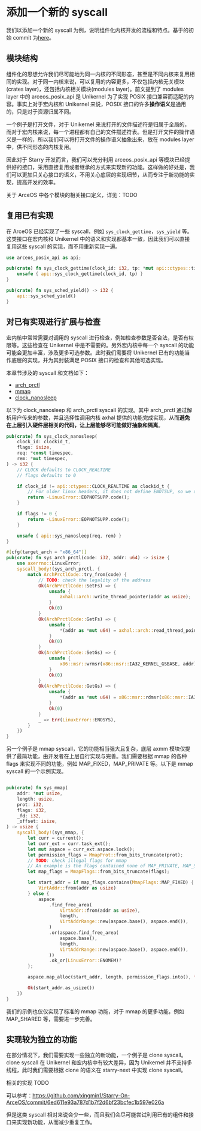 # 添加一个新的 syscall

我们以添加一个新的 syscall 为例，说明组件化内核开发的流程和特点。基于的初始 commit 为[here](https://github.com/Azure-stars/Starry-On-ArceOS/commit/86c8ddf47bc421c841e8e5265fcf0a4de65edfae)。

## 模块结构

组件化的思想允许我们尽可能地为同一内核的不同形态，甚至是不同内核来复用相同的实现。对于同一内核来说，可以复用的内容更多，不仅包括内核无关模块(crates layer)，还包括内核相关模块(modules layer)。前文提到了 modules layer 中的 arceos_posix_api 是 Unikernel 为了实现 POSIX 接口兼容而适配的内容。事实上对于宏内核和 Unikernel 来说，POSIX 接口的许多**操作语义**是通用的，只是对于资源归属不同。

一个例子是打开文件，对于 Unikernel 来说打开的文件描述符是归属于全局的，而对于宏内核来说，每一个进程都有自己的文件描述符表。但是打开文件的操作语义是一样的，所以我们可以将打开文件的操作语义抽象出来，放在 modules layer 中，供不同形态的内核复用。

因此对于 Starry 开发而言，我们可以充分利用 arceos_posix_api 等模块已经提供好的接口，采用直接复用或者继承的方式来实现新的功能。这样做的好处是，我们可以更加只关心接口的语义，不用关心底层的实现细节，从而专注于新功能的实现，提高开发的效率。

关于 ArceOS 中各个模块的相关接口定义，详见：TODO

## 复用已有实现

在 ArceOS 已经实现了一些 syscall，例如 `sys_clock_gettime`，`sys_yield` 等。这类接口在宏内核和 Unikernel 中的语义和实现都基本一致，因此我们可以直接复用这些 syscall 的实现，而不用重新实现一遍。

```rust
use arceos_posix_api as api;

pub(crate) fn sys_clock_gettime(clock_id: i32, tp: *mut api::ctypes::timespec) -> i32 {
    unsafe { api::sys_clock_gettime(clock_id, tp) }
}

pub(crate) fn sys_sched_yield() -> i32 {
    api::sys_sched_yield()
}
```

## 对已有实现进行扩展与检查

宏内核中常常需要对调用的 syscall 进行检查，例如检查参数是否合法，是否有权限等。这些检查在 Unikernel 中是不需要的。另外宏内核中每一个 syscall 的功能可能会更加丰富，涉及更多可选参数。此时我们需要将 Unikernel 已有的功能当作底层的实现，并为其封装满足 POSIX 接口的检查和其他可选实现。

本章节涉及的 syscall 和文档如下：
- [arch_prctl](https://manpages.debian.org/unstable/manpages-dev/arch_prctl.2.en.html)
- [mmap](https://manpages.debian.org/unstable/manpages-dev/mmap.2.en.html)
- [clock_nanosleep](https://manpages.debian.org/unstable/manpages-dev/clock_nanosleep.2.en.html)

以下为 clock_nanosleep 和 arch_prctl syscall 的实现。其中 arch_prctl 通过解析用户传来的参数，并且选择性调用内核 axhal 提供的功能完成实现，从而**避免在上层引入硬件层相关的代码，让上层能够尽可能做好抽象和隔离**。
```rust
pub(crate) fn sys_clock_nanosleep(
    clock_id: clockid_t,
    flags: isize,
    req: *const timespec,
    rem: *mut timespec,
) -> i32 {
    // CLOCK defaults to CLOCK_REALTIME
    // flags defaults to 0

    if clock_id != api::ctypes::CLOCK_REALTIME as clockid_t {
        // For older linux headers, it does not define ENOTSUP, so we use EOPNOTSUPP instead
        return -LinuxError::EOPNOTSUPP.code();
    }

    if flags != 0 {
        return -LinuxError::EOPNOTSUPP.code();
    }

    unsafe { api::sys_nanosleep(req, rem) }
}

#[cfg(target_arch = "x86_64")]
pub(crate) fn sys_arch_prctl(code: i32, addr: u64) -> isize {
    use axerrno::LinuxError;
    syscall_body!(sys_arch_prctl, {
        match ArchPrctlCode::try_from(code) {
            // TODO: check the legality of the address
            Ok(ArchPrctlCode::SetFs) => {
                unsafe {
                    axhal::arch::write_thread_pointer(addr as usize);
                }
                Ok(0)
            }
            Ok(ArchPrctlCode::GetFs) => {
                unsafe {
                    *(addr as *mut u64) = axhal::arch::read_thread_pointer() as u64;
                }
                Ok(0)
            }
            Ok(ArchPrctlCode::SetGs) => {
                unsafe {
                    x86::msr::wrmsr(x86::msr::IA32_KERNEL_GSBASE, addr);
                }
                Ok(0)
            }
            Ok(ArchPrctlCode::GetGs) => {
                unsafe {
                    *(addr as *mut u64) = x86::msr::rdmsr(x86::msr::IA32_KERNEL_GSBASE);
                }
                Ok(0)
            }
            _ => Err(LinuxError::ENOSYS),
        }
    })
}
```

另一个例子是 mmap syscall，它的功能相当强大且复杂，底层 axmm 模块仅提供了最简功能，由开发者在上层自行实现与完善。我们需要根据 mmap 的各种 flags 来实现不同的功能，例如 MAP_FIXED，MAP_PRIVATE 等。以下是 mmap syscall 的一个示例实现。

```rust

pub(crate) fn sys_mmap(
    addr: *mut usize,
    length: usize,
    prot: i32,
    flags: i32,
    _fd: i32,
    _offset: isize,
) -> usize {
    syscall_body!(sys_mmap, {
        let curr = current();
        let curr_ext = curr.task_ext();
        let mut aspace = curr_ext.aspace.lock();
        let permission_flags = MmapProt::from_bits_truncate(prot);
        // TODO: check illegal flags for mmap
        // An example is the flags contained none of MAP_PRIVATE, MAP_SHARED, or MAP_SHARED_VALIDATE.
        let map_flags = MmapFlags::from_bits_truncate(flags);

        let start_addr = if map_flags.contains(MmapFlags::MAP_FIXED) {
            VirtAddr::from(addr as usize)
        } else {
            aspace
                .find_free_area(
                    VirtAddr::from(addr as usize),
                    length,
                    VirtAddrRange::new(aspace.base(), aspace.end()),
                )
                .or(aspace.find_free_area(
                    aspace.base(),
                    length,
                    VirtAddrRange::new(aspace.base(), aspace.end()),
                ))
                .ok_or(LinuxError::ENOMEM)?
        };

        aspace.map_alloc(start_addr, length, permission_flags.into(), false)?;

        Ok(start_addr.as_usize())
    })
}
```
我们的示例也仅仅实现了标准的 mmap 功能，对于 mmap 的更多功能，例如 MAP_SHARED 等，需要进一步完善。

## 实现较为独立的功能

在部分情况下，我们需要实现一些独立的新功能，一个例子是 clone syscall。clone syscall 在 Unikernel 和宏内核中有较大差异，因为 Unikernel 并不支持多线程，此时我们需要根据 clone 的语义在 starry-next 中实现 clone syscall。

相关的实现 TODO

可以参考：https://github.com/xingmin1/Starry-On-ArceOS/commit/6ed611e93a787d1b7f2d6bf23bcfec1b597e026a

但是这类 syscall 相对来说会少一些，而且我们会尽可能尝试利用已有的组件和接口来实现新功能，从而减少重复工作。